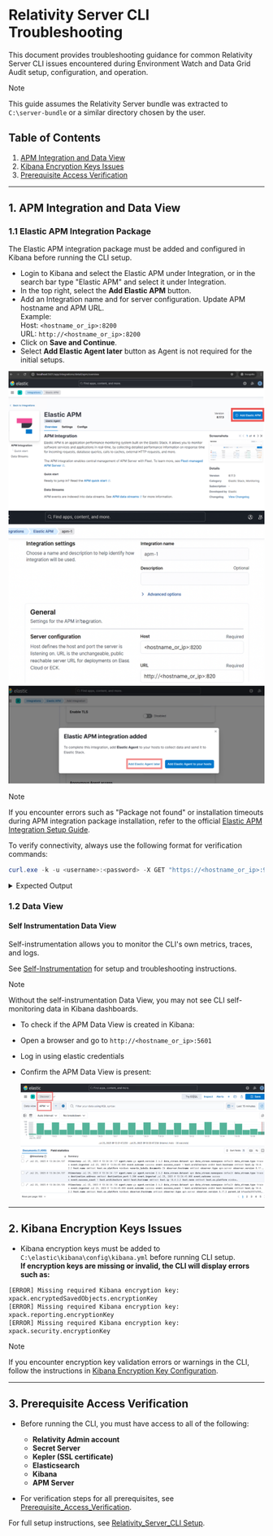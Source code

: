# Relativity Server CLI Troubleshooting

This document provides troubleshooting guidance for common Relativity Server CLI issues encountered during Environment Watch and Data Grid Audit setup, configuration, and operation.

> [!NOTE]
> This guide assumes the Relativity Server bundle was extracted to `C:\server-bundle` or a similar directory chosen by the user.


## Table of Contents

1. [APM Integration and Data View](#1-apm-integration-and-data-view)
2. [Kibana Encryption Keys Issues](#2-kibana-encryption-keys-issues)
3. [Prerequisite Access Verification](#3-prerequisite-access-verification)

---


## 1. APM Integration and Data View

### 1.1 Elastic APM Integration Package

The Elastic APM integration package must be added and configured in Kibana before running the CLI setup.

* Login to Kibana and select the Elastic APM under Integration, or in the search bar type "Elastic APM" and select it under Integration.
* In the top right, select the **Add Elastic APM** button.
* Add an Integration name and for server configuration. Update APM hostname and APM URL.  
  Example:  
  Host: `<hostname_or_ip>:8200`  
  URL: `http://<hostname_or_ip>:8200`
* Click on **Save and Continue**.
* Select **Add Elastic Agent later** button as Agent is not required for the initial setups.

![Add APM Integration](../../resources/troubleshooting-images/add-apm-integration.png)
![APM Integration Host Name](../../resources/troubleshooting-images/apm-integration-host-name.png)
![Agent Button](../../resources/troubleshooting-images/agent-button.png)

> [!NOTE]
> If you encounter errors such as "Package not found" or installation timeouts during APM integration package installation, refer to the official [Elastic APM Integration Setup Guide](../elasticsearch_setup_development.md#elastic-apm-integration-package).

To verify connectivity, always use the following format for verification commands:
```powershell
curl.exe -k -u <username>:<password> -X GET "https://<hostname_or_ip>:9200/"
```
<details>
<summary>Expected Output</summary>

```json
{
  "name" : "EMTTEST",
  "cluster_name" : "elasticsearch",
  "cluster_uuid" : "PwBZoINKQjGZ53WH4gFfBg",
  "version" : {
    "number" : "8.17.3",
    "build_flavor" : "default",
    "build_type" : "zip",
    "build_hash" : "a091390de485bd4b127884f7e565c0cad59b10d2",
    "build_date" : "2025-02-28T10:07:26.089129809Z",
    "build_snapshot" : false,
    "lucene_version" : "9.12.0",
    "minimum_wire_compatibility_version" : "7.17.0",
    "minimum_index_compatibility_version" : "7.0.0"
  },
  "tagline" : "You Know, for Search"
}
```
</details>


### 1.2 Data View

#### Self Instrumentation Data View

Self-instrumentation allows you to monitor the CLI's own metrics, traces, and logs.

See [Self-Instrumentation](apm-server.md#self-instrumentation) for setup and troubleshooting instructions.

> [!NOTE]
> Without the self-instrumentation Data View, you may not see CLI self-monitoring data in Kibana dashboards.

* To check if the APM Data View is created in Kibana:

* Open a browser and go to `http://<hostname_or_ip>:5601`
* Log in using elastic credentials
* Confirm the APM Data View is present:

   ![dataview](../../resources/troubleshooting-images/dataview.png)

---


## 2. Kibana Encryption Keys Issues

* Kibana encryption keys must be added to `C:\elastic\kibana\config\kibana.yml` before running CLI setup.  
**If encryption keys are missing or invalid, the CLI will display errors such as:**
```
[ERROR] Missing required Kibana encryption key: xpack.encryptedSavedObjects.encryptionKey
[ERROR] Missing required Kibana encryption key: xpack.reporting.encryptionKey
[ERROR] Missing required Kibana encryption key: xpack.security.encryptionKey
```
> [!NOTE]
> If you encounter encryption key validation errors or warnings in the CLI, follow the instructions in [Kibana Encryption Key Configuration](kibana.md#missing-or-invalid-encryption-keys).

---


## 3. Prerequisite Access Verification

* Before running the CLI, you must have access to all of the following:
  - **Relativity Admin account**
  - **Secret Server**
  - **Kepler (SSL certificate)**
  - **Elasticsearch**
  - **Kibana**
  - **APM Server**

* For verification steps for all prerequisites, see [Prerequisite_Access_Verification](monitoring-agent-and-otel-collector.md##Pre-requisite-Access-Checks).

For full setup instructions, see [Relativity_Server_CLI Setup](../relativity_server_cli_setup.md).
 

